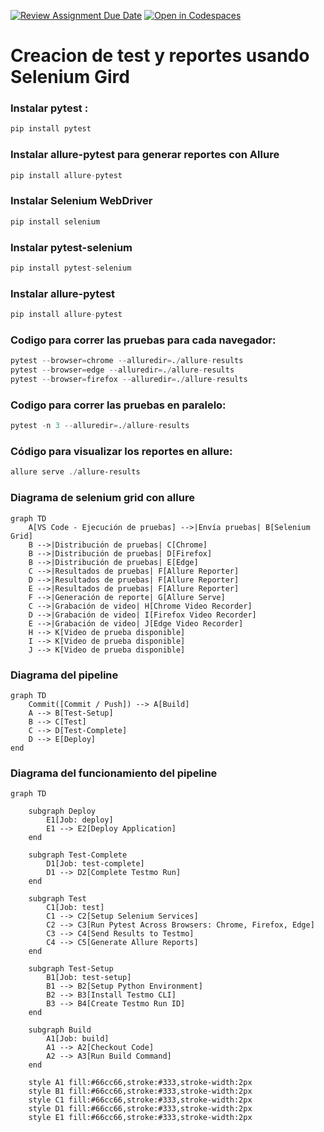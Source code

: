 [![Review Assignment Due Date](https://classroom.github.com/assets/deadline-readme-button-22041afd0340ce965d47ae6ef1cefeee28c7c493a6346c4f15d667ab976d596c.svg)](https://classroom.github.com/a/vK6WBQ1t)
[![Open in Codespaces](https://classroom.github.com/assets/launch-codespace-2972f46106e565e64193e422d61a12cf1da4916b45550586e14ef0a7c637dd04.svg)](https://classroom.github.com/open-in-codespaces?assignment_repo_id=15560930)

# Creacion de test y reportes usando Selenium Gird

### Instalar pytest :

```python
pip install pytest
```
### Instalar allure-pytest para generar reportes con Allure
```python
pip install allure-pytest
```
### Instalar Selenium WebDriver
```python
pip install selenium
```
### Instalar pytest-selenium
```python
pip install pytest-selenium
```
### Instalar allure-pytest
```python
pip install allure-pytest
```
### Codigo para correr las pruebas para cada navegador:
```python
pytest --browser=chrome --alluredir=./allure-results
pytest --browser=edge --alluredir=./allure-results
pytest --browser=firefox --alluredir=./allure-results
```
### Codigo para correr las pruebas en paralelo:
```python
pytest -n 3 --alluredir=./allure-results
```

### Código para visualizar los reportes en allure:
```powershell
allure serve ./allure-results
```
### Diagrama de selenium grid con allure
```mermaid
graph TD
    A[VS Code - Ejecución de pruebas] -->|Envía pruebas| B[Selenium Grid]
    B -->|Distribución de pruebas| C[Chrome]
    B -->|Distribución de pruebas| D[Firefox]
    B -->|Distribución de pruebas| E[Edge]
    C -->|Resultados de pruebas| F[Allure Reporter]
    D -->|Resultados de pruebas| F[Allure Reporter]
    E -->|Resultados de pruebas| F[Allure Reporter]
    F -->|Generación de reporte| G[Allure Serve]
    C -->|Grabación de video| H[Chrome Video Recorder]
    D -->|Grabación de video| I[Firefox Video Recorder]
    E -->|Grabación de video| J[Edge Video Recorder]
    H --> K[Video de prueba disponible]
    I --> K[Video de prueba disponible]
    J --> K[Video de prueba disponible]
```
### Diagrama del pipeline
```mermaid
graph TD
    Commit([Commit / Push]) --> A[Build]
    A --> B[Test-Setup]
    B --> C[Test]
    C --> D[Test-Complete]
    D --> E[Deploy]
end
```

### Diagrama del funcionamiento del pipeline
```mermaid
graph TD
 
    subgraph Deploy
        E1[Job: deploy]
        E1 --> E2[Deploy Application]
    end

    subgraph Test-Complete
        D1[Job: test-complete]
        D1 --> D2[Complete Testmo Run]
    end

    subgraph Test
        C1[Job: test]
        C1 --> C2[Setup Selenium Services]
        C2 --> C3[Run Pytest Across Browsers: Chrome, Firefox, Edge]
        C3 --> C4[Send Results to Testmo]
        C4 --> C5[Generate Allure Reports]
    end

    subgraph Test-Setup
        B1[Job: test-setup]
        B1 --> B2[Setup Python Environment]
        B2 --> B3[Install Testmo CLI]
        B3 --> B4[Create Testmo Run ID]
    end

    subgraph Build
        A1[Job: build]
        A1 --> A2[Checkout Code]
        A2 --> A3[Run Build Command]
    end

    style A1 fill:#66cc66,stroke:#333,stroke-width:2px
    style B1 fill:#66cc66,stroke:#333,stroke-width:2px
    style C1 fill:#66cc66,stroke:#333,stroke-width:2px
    style D1 fill:#66cc66,stroke:#333,stroke-width:2px
    style E1 fill:#66cc66,stroke:#333,stroke-width:2px

```

